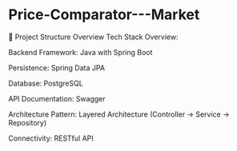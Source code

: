 # Price-Comparator---Market

🔧 Project Structure Overview
Tech Stack Overview:

Backend Framework: Java with Spring Boot

Persistence: Spring Data JPA

Database: PostgreSQL

API Documentation: Swagger 

Architecture Pattern: Layered Architecture (Controller → Service → Repository)

Connectivity: RESTful API

